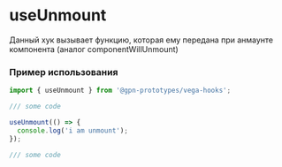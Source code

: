 # useUnmount

Данный хук вызывает функцию, которая ему передана при анмаунте компонента (аналог componentWillUnmount)

### Пример использования

```ts
import { useUnmount } from '@gpn-prototypes/vega-hooks';

/// some code

useUnmount(() => {
  console.log('i am unmount');
});

/// some code
```
